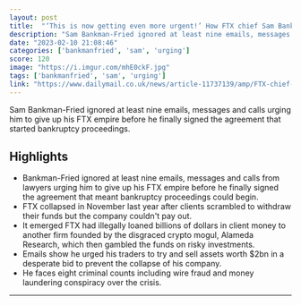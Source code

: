 ```yaml
---
layout: post
title:  "‘This is now getting even more urgent!’ How FTX chief Sam Bankman-Fried ignored NINE messages from lawyers pleading to sign over crypto empire after last-ditch effort to ‘urgently’ raise $2B to pay back customers, emails say"
description: "Sam Bankman-Fried ignored at least nine emails, messages and calls urging him to give up his FTX empire before he finally signed the agreement that started bankruptcy proceedings."
date: "2023-02-10 21:08:46"
categories: ['bankmanfried', 'sam', 'urging']
score: 120
image: "https://i.imgur.com/mhE0ckF.jpg"
tags: ['bankmanfried', 'sam', 'urging']
link: "https://www.dailymail.co.uk/news/article-11737139/amp/FTX-chief-Sam-Bankman-Fried-ignored-NINE-messages-lawyers-pleading-sign-crypto-empire.html"
---
```


Sam Bankman-Fried ignored at least nine emails, messages and calls urging him to give up his FTX empire before he finally signed the agreement that started bankruptcy proceedings.

## Highlights

- Bankman-Fried ignored at least nine emails, messages and calls from lawyers urging him to give up his FTX empire before he finally signed the agreement that meant bankruptcy proceedings could begin.
- FTX collapsed in November last year after clients scrambled to withdraw their funds but the company couldn't pay out.
- It emerged FTX had illegally loaned billions of dollars in client money to another firm founded by the disgraced crypto mogul, Alameda Research, which then gambled the funds on risky investments.
- Emails show he urged his traders to try and sell assets worth $2bn in a desperate bid to prevent the collapse of his company.
- He faces eight criminal counts including wire fraud and money laundering conspiracy over the crisis.

---
